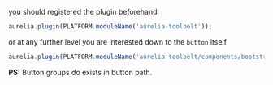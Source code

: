 
you should registered the plugin beforehand

```js
aurelia.plugin(PLATFORM.moduleName('aurelia-toolbelt'));
```
or at any further level you are interested down to the ```button``` itself
```js
aurelia.plugin(PLATFORM.moduleName('aurelia-toolbelt/components/bootstrap/button'));
```

**PS:** Button groups do exists in button path.
